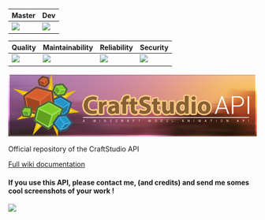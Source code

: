 | Master | Dev |
| ------ | ----------- |
|![](https://travis-ci.com/Leviathan-Studio/CraftStudioAPI.svg?branch=master)|![](https://travis-ci.com/Leviathan-Studio/CraftStudioAPI.svg?branch=dev)|

| Quality | Maintainability | Reliability | Security |
| ------- | --------------- | ----------- | -------- |
| ![](https://sonar.leviathan-studio.com/api/project_badges/measure?project=com.leviathanstudio%3ACraftStudioAPI&metric=alert_status) | ![](https://sonar.leviathan-studio.com/api/project_badges/measure?project=com.leviathanstudio%3ACraftStudioAPI&metric=sqale_rating) | ![](https://sonar.leviathan-studio.com/api/project_badges/measure?project=com.leviathanstudio%3ACraftStudioAPI&metric=reliability_rating) | ![](https://sonar.leviathan-studio.com/api/project_badges/measure?project=com.leviathanstudio%3ACraftStudioAPI&metric=security_rating) |

![](/images/cs-api.png)

Official repository of the CraftStudio API

[Full wiki documentation](https://github.com/Leviathan-Studio/CraftStudio-Converter-Forge-Test/wiki)

#### If you use this API, please contact me, (and credits) and send me somes cool screenshots of your work !

![](/images/demo.gif)
